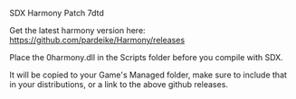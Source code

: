 SDX Harmony Patch 7dtd

Get the latest harmony version here:
https://github.com/pardeike/Harmony/releases

Place the 0harmony.dll in the Scripts folder before you compile with SDX.

It will be copied to your Game's Managed folder, make sure to include that in your distributions, or a link to the above github releases.
